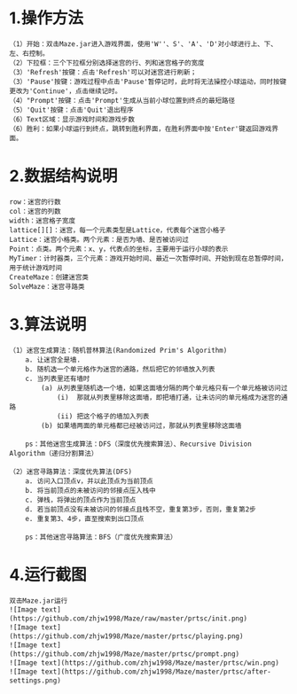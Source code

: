# 1.操作方法
	（1）开始：双击Maze.jar进入游戏界面，使用'W''、S'、'A'、'D'对小球进行上、下、左、右控制。
	（2）下拉框：三个下拉框分别选择迷宫的行、列和迷宫格子的宽度
	（3）'Refresh'按键：点击'Refresh'可以对迷宫进行刷新；
	（3）'Pause'按键：游戏过程中点击'Pause'暂停记时，此时将无法操控小球运动，同时按键更改为'Continue'，点击继续记时。
	（4）"Prompt'按键：点击'Prompt'生成从当前小球位置到终点的最短路径
	（5）'Quit'按键：点击'Quit'退出程序
	（6）Text区域：显示游戏时间和游戏步数
	（6）胜利：如果小球运行到终点，跳转到胜利界面，在胜利界面中按'Enter'键返回游戏界面。
# 2.数据结构说明
	row：迷宫的行数
	col：迷宫的列数
	width：迷宫格子宽度
	lattice[][]：迷宫，每一个元素类型是Lattice，代表每个迷宫小格子
	Lattice：迷宫小格类。两个元素：是否为墙、是否被访问过
	Point：点类。两个元素：x、y，代表点的坐标，主要用于运行小球的表示
	MyTimer：计时器类，三个元素：游戏开始时间、最近一次暂停时间、开始到现在总暂停时间，用于统计游戏时间
	CreateMaze：创建迷宫类
	SolveMaze：迷宫寻路类
# 3.算法说明
	（1）迷宫生成算法：随机普林算法(Randomized Prim's Algorithm)
		a. 让迷宫全是墙.
		b. 随机选一个单元格作为迷宫的通路，然后把它的邻墙放入列表
		c. 当列表里还有墙时
			(a) 从列表里随机选一个墙，如果这面墙分隔的两个单元格只有一个单元格被访问过
				(i)  那就从列表里移除这面墙，即把墙打通，让未访问的单元格成为迷宫的通路
				(ii) 把这个格子的墙加入列表
			(b) 如果墙两面的单元格都已经被访问过，那就从列表里移除这面墙

		ps：其他迷宫生成算法：DFS（深度优先搜索算法）、Recursive Division Algorithm（递归分割算法）

	（2）迷宫寻路算法：深度优先算法(DFS)
		a. 访问入口顶点v，并以此顶点为当前顶点
		b. 将当前顶点的未被访问的邻接点压入栈中
		c. 弹栈，将弹出的顶点作为当前顶点
		d. 若当前顶点没有未被访问的邻接点且栈不空，重复第3步，否则，重复第2步
		e. 重复第3、4步，直至搜索到出口顶点

		ps：其他迷宫寻路算法：BFS（广度优先搜索算法）
# 4.运行截图
	双击Maze.jar运行
	![Image text](https://github.com/zhjw1998/Maze/raw/master/prtsc/init.png)
	![Image text](https://github.com/zhjw1998/Maze/master/prtsc/playing.png)
	![Image text](https://github.com/zhjw1998/Maze/master/prtsc/prompt.png)
	![Image text](https://github.com/zhjw1998/Maze/master/prtsc/win.png)
	![Image text](https://github.com/zhjw1998/Maze/master/prtsc/after-settings.png)
	
